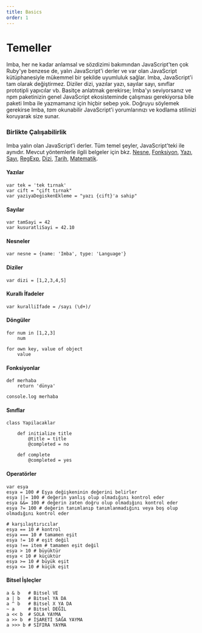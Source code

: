 ```yaml
---
title: Basics
order: 1
---
```


# Temeller

Imba, her ne kadar anlamsal ve sözdizimi bakımından JavaScript'ten çok Ruby'ye benzese de, yalın JavaScript'i derler ve var olan JavaScript kütüphanesiyle mükemmel bir şekilde uyumluluk sağlar. Imba, JavaScript'i tam olarak değiştirmez. Diziler dizi, yazılar yazı, sayılar sayı, sınıflar prototipli yapıcılar vb. Basitçe anlatmak gerekirse; Imba'yı seviyorsanız ve npm paketinizin genel JavaScript ekosisteminde çalışması gerekiyorsa bile paketi Imba ile yazmamanız için hiçbir sebep yok. Doğruyu söylemek gerekirse Imba, *tam* okunabilir JavaScript'i yorumlarınızı ve kodlama stilinizi koruyarak size sunar.

### Birlikte Çalışabilirlik

Imba yalın olan JavaScript'i derler. Tüm temel şeyler, JavaScript'teki ile aynıdır. Mevcut yöntemlerle ilgili belgeler için bkz. [Nesne](https://developer.mozilla.org/en-US/docs/Web/JavaScript/Reference/Global_Objects/Object), [Fonksiyon](https://developer.mozilla.org/en-US/docs/Web/JavaScript/Reference/Global_Objects/Function), [Yazı](https://developer.mozilla.org/en-US/docs/Web/JavaScript/Reference/Global_Objects/String), [Sayı](https://developer.mozilla.org/en-US/docs/Web/JavaScript/Reference/Global_Objects/Number), [RegExp](https://developer.mozilla.org/en-US/docs/Web/JavaScript/Reference/Global_Objects/RegExp), [Dizi](https://developer.mozilla.org/en-US/docs/Web/JavaScript/Reference/Global_Objects/Array), [Tarih](https://developer.mozilla.org/en-US/docs/Web/JavaScript/Reference/Global_Objects/Date), [Matematik](https://developer.mozilla.org/en-US/docs/Web/JavaScript/Reference/Global_Objects/Math).

#### Yazılar

```imba
var tek = 'tek tırnak'
var cift = "çift tırnak"
var yaziyaDegiskenEkleme = "yazı {cift}'a sahip"
```

#### Sayılar

```imba
var tamSayi = 42
var kusuratliSayi = 42.10
```

#### Nesneler

```imba
var nesne = {name: 'Imba', type: 'Language'}
```


#### Diziler

```imba
var dizi = [1,2,3,4,5]
```

#### Kurallı İfadeler

```imba
var kuralliIfade = /sayı (\d+)/
```

#### Döngüler
```imba
for num in [1,2,3]
    num

for own key, value of object
    value
```

#### Fonksiyonlar

```imba
def merhaba
    return 'dünya'

console.log merhaba
```

#### Sınıflar

```imba
class Yapilacaklar

    def initialize title
        @title = title
        @completed = no

    def complete
        @completed = yes
```

#### Operatörler

```imba
var esya
esya = 100 # Eşya değişkeninin değerini belirler
esya ||= 100 # değerin yanlış olup olmadığını kontrol eder
esya &&= 100 # değerin zaten doğru olup olmadığını kontrol eder
esya ?= 100 # değerin tanımlanıp tanımlanmadığını veya boş olup olmadığını kontrol eder

# karşılaştırıcılar
esya == 10 # kontrol
esya === 10 # tamamen eşit
esya != 10 # eşit değil
esya !== item # tamamen eşit değil
esya > 10 # büyüktür
esya < 10 # küçüktür
esya >= 10 # büyük eşit
esya <= 10 # küçük eşit
```

#### Bitsel İşleçler

```imba
a & b   # Bitsel VE
a | b   # Bitsel YA DA
a ^ b   # Bitsel X YA DA
~ a     # Bitsel DEĞİL
a << b  # SOLA YAYMA
a >> b  # İŞARETİ SAĞA YAYMA
a >>> b # SIFIRA YAYMA
```
